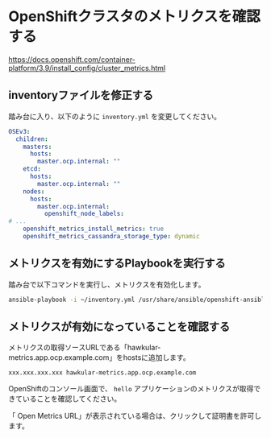 # OpenShiftクラスタのメトリクスを確認する

https://docs.openshift.com/container-platform/3.9/install_config/cluster_metrics.html

## inventoryファイルを修正する

踏み台に入り、以下のように `inventory.yml` を変更してください。

```yaml
OSEv3:
  children:
    masters:
      hosts:
        master.ocp.internal: ""
    etcd:
      hosts:
        master.ocp.internal: ""
    nodes:
      hosts:
        master.ocp.internal:
          openshift_node_labels:
# ...
    openshift_metrics_install_metrics: true
    openshift_metrics_cassandra_storage_type: dynamic
```

## メトリクスを有効にするPlaybookを実行する

踏み台で以下コマンドを実行し、メトリクスを有効化します。

```bash
ansible-playbook -i ~/inventory.yml /usr/share/ansible/openshift-ansible/playbooks/openshift-metrics/config.yml
```

## メトリクスが有効になっていることを確認する

メトリクスの取得ソースURLである「hawkular-metrics.app.ocp.example.com」をhostsに追加します。

```
xxx.xxx.xxx.xxx hawkular-metrics.app.ocp.example.com
```

OpenShiftのコンソール画面で、 `hello` アプリケーションのメトリクスが取得できていることを確認してください。

「 Open Metrics URL」が表示されている場合は、クリックして証明書を許可します。

